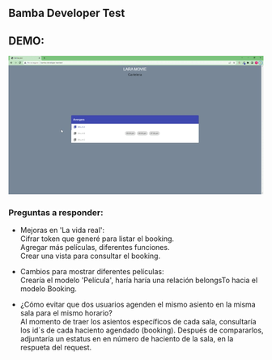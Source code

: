 ## Bamba Developer Test
## DEMO:
![Alt Text](resources\imgs\demo.gif)

### Preguntas a responder:

- Mejoras en 'La vida real':  
Cifrar token que generé para listar el booking.  
Agregar más películas, diferentes funciones.  
Crear una vista para consultar el booking.





- Cambios para mostrar diferentes películas:  
Crearía el modelo 'Película', haría haría una relación belongsTo hacia el modelo Booking.



- ¿Cómo evitar que dos usuarios agenden el mismo asiento en la misma sala para el mismo horario?  
Al momento de traer los asientos específicos de cada sala, consultaría los id´s de cada haciento agendado (booking). Después de compararlos, adjuntaría un estatus en en número de haciento de la sala, en la respueta del request.






